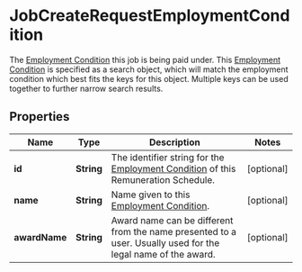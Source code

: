 

# JobCreateRequestEmploymentCondition

The [Employment Condition](https://developers.intellihr.io/docs/v1/) this job is being paid under.          This [Employment Condition](https://developers.intellihr.io/docs/v1/) is specified as a search object, which will match the employment condition which best fits the keys for this object. Multiple keys can be used together to further narrow search results.

## Properties

| Name | Type | Description | Notes |
|------------ | ------------- | ------------- | -------------|
|**id** | **String** | The identifier string for the [Employment Condition](https://developers.intellihr.io/docs/v1/) of this Remuneration Schedule. |  [optional] |
|**name** | **String** | Name given to this [Employment Condition](https://developers.intellihr.io/docs/v1/). |  [optional] |
|**awardName** | **String** | Award name can be different from the name presented to a user. Usually used for the legal name of the award. |  [optional] |



